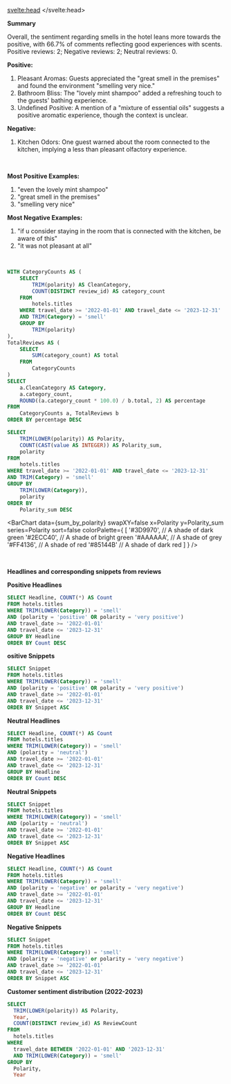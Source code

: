 <svelte:head>
  <meta name="robots" content="noindex">
</svelte:head>

**Summary**

Overall, the sentiment regarding smells in the hotel leans more towards the positive, with 66.7% of comments reflecting good experiences with scents. Positive reviews: 2; Negative reviews: 2; Neutral reviews: 0.


**Positive:**

1. Pleasant Aromas: Guests appreciated the "great smell in the premises" and found the environment
"smelling very nice."
2. Bathroom Bliss: The "lovely mint shampoo" added a refreshing touch to the guests' bathing
experience.
3. Undefined Positive: A mention of a "mixture of essential oils" suggests a positive aromatic experience,
though the context is unclear.

**Negative:**

1. Kitchen Odors: One guest warned about the room connected to the kitchen, implying a less than
pleasant olfactory experience.

<br>

**Most Positive Examples:**

1. "even the lovely mint shampoo"
2. "great smell in the premises"
3. "smelling very nice"

 

**Most Negative Examples:**

1. "if u consider staying in the room that is connected with the kitchen, be aware of this"
2. "it was not pleasant at all"


<br>

```sql polarity_proportions
WITH CategoryCounts AS (
    SELECT
        TRIM(polarity) AS CleanCategory,
        COUNT(DISTINCT review_id) AS category_count
    FROM
        hotels.titles
    WHERE travel_date >= '2022-01-01' AND travel_date <= '2023-12-31'
    AND TRIM(Category) = 'smell'
    GROUP BY
        TRIM(polarity)
),
TotalReviews AS (
    SELECT
        SUM(category_count) AS total
    FROM
        CategoryCounts
)
SELECT
    a.CleanCategory AS Category,
    a.category_count,
    ROUND((a.category_count * 100.0) / b.total, 2) AS percentage
FROM
    CategoryCounts a, TotalReviews b
ORDER BY percentage DESC
```

```sql sum_by_polarity
SELECT
    TRIM(LOWER(polarity)) AS Polarity,
    COUNT(CAST(value AS INTEGER)) AS Polarity_sum,
    polarity
FROM
    hotels.titles
WHERE travel_date >= '2022-01-01' AND travel_date <= '2023-12-31'
AND TRIM(Category) = 'smell'
GROUP BY
    TRIM(LOWER(Category)),
    polarity
ORDER BY
    Polarity_sum DESC
```

<BarChart 
    data={sum_by_polarity} 
    swapXY=false
    x=Polarity
    y=Polarity_sum 
    series=Polarity
    sort=false
    colorPalette={
        [
        '#3D9970',  // A shade of dark green
        '#2ECC40',      // A shade of bright green
        '#AAAAAA',       // A shade of grey
        '#FF4136',      // A shade of red
        '#85144B'  // A shade of dark red
        ]
    }
/>

<br>


**Headlines and corresponding snippets from reviews**

**Positive Headlines**
```sql positive_headlines
SELECT Headline, COUNT(*) AS Count
FROM hotels.titles
WHERE TRIM(LOWER(Category)) = 'smell'
AND (polarity = 'positive' OR polarity = 'very positive')
AND travel_date >= '2022-01-01' 
AND travel_date <= '2023-12-31'
GROUP BY Headline
ORDER BY Count DESC
```
<DataTable data="{positive_headlines}" search="true" rows=40 rowShading=true/>

**ositive Snippets**
```sql positive_snippets
SELECT Snippet
FROM hotels.titles
WHERE TRIM(LOWER(Category)) = 'smell'
AND (polarity = 'positive' OR polarity = 'very positive')
AND travel_date >= '2022-01-01' 
AND travel_date <= '2023-12-31'
ORDER BY Snippet ASC
```

<DataTable data="{positive_snippets}" search="true" rows=15 rowShading=true/>

**Neutral Headlines**
```sql neutral_headlines
SELECT Headline, COUNT(*) AS Count
FROM hotels.titles
WHERE TRIM(LOWER(Category)) = 'smell'
AND (polarity = 'neutral')
AND travel_date >= '2022-01-01' 
AND travel_date <= '2023-12-31'
GROUP BY Headline
ORDER BY Count DESC
```
<DataTable data="{neutral_headlines}" search="true" rows=40 rowShading=true/>

**Neutral Snippets**
```sql neutral_snippets
SELECT Snippet
FROM hotels.titles
WHERE TRIM(LOWER(Category)) = 'smell'
AND (polarity = 'neutral')
AND travel_date >= '2022-01-01' 
AND travel_date <= '2023-12-31'
ORDER BY Snippet ASC
```

<DataTable data="{neutral_snippets}" search="true" rows=15 rowShading=true/>

**Negative Headlines**
```sql negative_headlines
SELECT Headline, COUNT(*) AS Count
FROM hotels.titles
WHERE TRIM(LOWER(Category)) = 'smell'
AND (polarity = 'negative' or polarity = 'very negative')
AND travel_date >= '2022-01-01' 
AND travel_date <= '2023-12-31'
GROUP BY Headline
ORDER BY Count DESC
```
<DataTable data="{negative_headlines}" search="true" rows=40 rowShading=true/>

**Negative Snippets**
```sql negative_snippets
SELECT Snippet
FROM hotels.titles
WHERE TRIM(LOWER(Category)) = 'smell'
AND (polarity = 'negative' or polarity = 'very negative')
AND travel_date >= '2022-01-01' 
AND travel_date <= '2023-12-31'
ORDER BY Snippet ASC
```

<DataTable data="{negative_snippets}" search="true" rows=15 rowShading=true/>


**Customer sentiment distribution (2022-2023)**

```sql sentiment_distribution
SELECT
  TRIM(LOWER(polarity)) AS Polarity,
  Year,
  COUNT(DISTINCT review_id) AS ReviewCount
FROM
  hotels.titles
WHERE
  travel_date BETWEEN '2022-01-01' AND '2023-12-31'
  AND TRIM(LOWER(Category)) = 'smell'
GROUP BY
  Polarity,
  Year

```

<BarChart 
    data={sentiment_distribution} 
    x="Polarity" 
    y="ReviewCount"
    series="Year" 
    groupBy="Year" 
    type="grouped"
/>